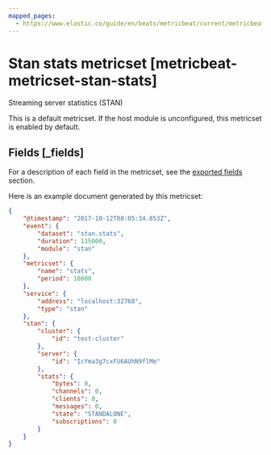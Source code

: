 ```yaml
---
mapped_pages:
  - https://www.elastic.co/guide/en/beats/metricbeat/current/metricbeat-metricset-stan-stats.html
---
```


# Stan stats metricset [metricbeat-metricset-stan-stats]

Streaming server statistics (STAN)

This is a default metricset. If the host module is unconfigured, this metricset is enabled by default.

## Fields [_fields]

For a description of each field in the metricset, see the [exported fields](/reference/metricbeat/exported-fields-stan.md) section.

Here is an example document generated by this metricset:

```json
{
    "@timestamp": "2017-10-12T08:05:34.853Z",
    "event": {
        "dataset": "stan.stats",
        "duration": 115000,
        "module": "stan"
    },
    "metricset": {
        "name": "stats",
        "period": 10000
    },
    "service": {
        "address": "localhost:32768",
        "type": "stan"
    },
    "stan": {
        "cluster": {
            "id": "test-cluster"
        },
        "server": {
            "id": "IcYma3g7cxFU6AUhN9flMe"
        },
        "stats": {
            "bytes": 0,
            "channels": 0,
            "clients": 0,
            "messages": 0,
            "state": "STANDALONE",
            "subscriptions": 0
        }
    }
}
```
